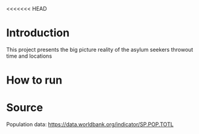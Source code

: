 <<<<<<< HEAD
# Introduction
This project presents the big picture reality of the asylum seekers throwout time and locations

# How to run


# Source 
Population data:
https://data.worldbank.org/indicator/SP.POP.TOTL
